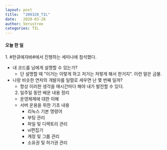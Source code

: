 ```yaml
---
layout: post
title:  "200328_TIL"
date:   2020-03-28
author: Verustree
categories: TIL
---
```


<h4>오늘 한 일</h4>
1.  #한큐에자바#에서 진행하는 세미나에 참석했다.
<ul>
<li>내 코드를 남에게 설명할 수 있는가?<ul>
<li>단 설명할 때 "이거는 이렇게 하고 저거는 저렇게 해서 한거지". 이런 말은 금물.</li></ul>
<li>나랑 비슷한 연차의 개발자를 일렬로 세우면 난 몇 번째 일까?<ul>
<li>항상 이러한 생각을 매시간마다 해야 내가 발전할 수 있다.</li></ul>



2.  일주일 동안 배운 내용 정리
<ul>
<li>운영체제에 대한 이해</li>
<li>서버 운용을 위한 기초 내용<ul>
<li>리눅스 기본 명령어</li>
<li>부팅 관리</li>
<li>파일 및 디렉토리 관리</li>
<li>vi편집기</li>
<li>계정 및 그룹 관리</li>
<li>소유권 및 허가권 관리</li></ul></li>
</ul>
